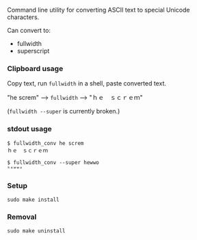 Command line utility for converting ASCII text to special Unicode characters.

Can convert to:
* fullwidth
* superscript

### Clipboard usage

Copy text, run `fullwidth` in a shell, paste converted text.

"he screm" ⟶ `fullwidth` ⟶ "ｈｅ　ｓｃｒｅｍ"

(`fullwidth --super` is currently broken.)

### stdout usage
```
$ fullwidth_conv he screm
ｈｅ　ｓｃｒｅｍ

$ fullwidth_conv --super hewwo
ʰᵉʷʷᵒ
```

### Setup
```
sudo make install
```

### Removal
```
sudo make uninstall
```
